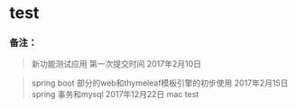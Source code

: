 # test

### 备注：
> 新功能测试应用
> 第一次提交时间 2017年2月10日

> spring boot 部分的web和thymeleaf模板引擎的初步使用 2017年2月15日   
> spring 事务和mysql 2017年12月22日
> mac test
